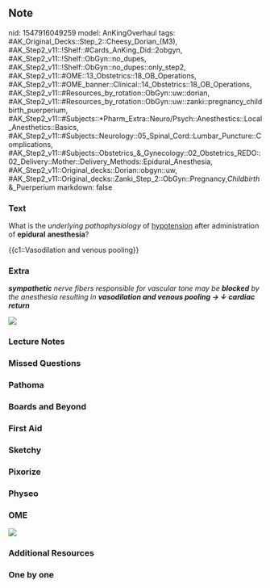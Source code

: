 ## Note
nid: 1547916049259
model: AnKingOverhaul
tags: #AK_Original_Decks::Step_2::Cheesy_Dorian_(M3), #AK_Step2_v11::!Shelf::#Cards_AnKing_Did::2obgyn, #AK_Step2_v11::!Shelf::ObGyn::no_dupes, #AK_Step2_v11::!Shelf::ObGyn::no_dupes::only_step2, #AK_Step2_v11::#OME::13_Obstetrics::18_OB_Operations, #AK_Step2_v11::#OME_banner::Clinical::14_Obstetrics::18_OB_Operations, #AK_Step2_v11::#Resources_by_rotation::ObGyn::uw::dorian, #AK_Step2_v11::#Resources_by_rotation::ObGyn::uw::zanki::pregnancy_childbirth_puerperium, #AK_Step2_v11::#Subjects::*Pharm_Extra::Neuro/Psych::Anesthestics::Local_Anesthetics::Basics, #AK_Step2_v11::#Subjects::Neurology::05_Spinal_Cord::Lumbar_Puncture::Complications, #AK_Step2_v11::#Subjects::Obstetrics_&_Gynecology::02_Obstetrics_REDO::02_Delivery::Mother::Delivery_Methods::Epidural_Anesthesia, #AK_Step2_v11::Original_decks::Dorian::obgyn::uw, #AK_Step2_v11::Original_decks::Zanki_Step_2::ObGyn::Pregnancy,_Childbirth_&_Puerperium
markdown: false

### Text
What is the <i>underlying pathophysiology</i> of <u>hypotension</u>
after administration of <b>epidural</b> <b>anesthesia</b>?
<div>
  {{c1::Vasodilation and venous pooling}}
</div>

### Extra
<i><b>sympathetic</b> nerve fibers responsible for vascular tone
may be <b>blocked</b> by the anesthesia resulting in
<b>vasodilation and venous pooling → ↓ cardiac return</b></i>
<div>
  <div>
    <i><img src="crazy!.png"></i>
  </div>
</div>

### Lecture Notes


### Missed Questions


### Pathoma


### Boards and Beyond


### First Aid


### Sketchy


### Pixorize


### Physeo


### OME
<div class="ome-widget">
  <a href=
  "https://onlinemeded.org/spa/obstetrics/ob-operations/acquire?ref=anki">
  <img src="_OME_AnkiFlashcards_Lesson_5.png"></a>
</div>

### Additional Resources


### One by one

